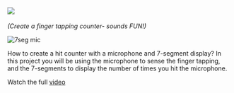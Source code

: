 ## ![](https://place-hold.it/299x25/FFFFFF/296479&text=7_SEGMENT_-_MICROPHONE&bold&fontsize=18)

*(Create a finger tapping counter- sounds FUN!)*

![7seg mic](https://user-images.githubusercontent.com/37689522/53419157-9ad75300-39d9-11e9-9c9f-6329007fa226.gif)

How to create a hit counter with a microphone and 7-segment display? 
In this project you will be using the microphone to sense the finger tapping, and the 7-segments to display the number of times you hit the microphone. 

Watch the full [video](https://www.youtube.com/watch?v=AbKuOyb-nto)
